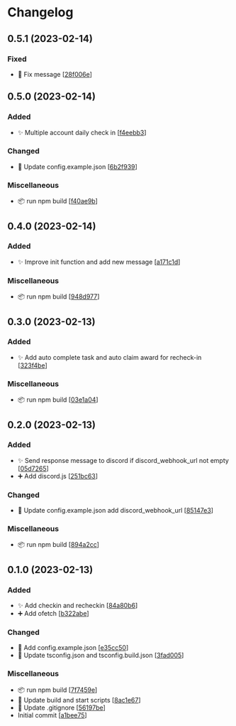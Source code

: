 # Changelog

<a name="0.5.1"></a>
## 0.5.1 (2023-02-14)

### Fixed

- 🐛 Fix message [[28f006e](https://github.com/Md-E7/genshin-daily-check-in/commit/28f006eaa622ea571e0ba3face8425251f304310)]


<a name="0.5.0"></a>
## 0.5.0 (2023-02-14)

### Added

- ✨ Multiple account daily check in [[f4eebb3](https://github.com/Md-E7/genshin-daily-check-in/commit/f4eebb332b29a917480c16fd68fe49aea0b1f7f6)]

### Changed

- 🔧 Update config.example.json [[6b2f939](https://github.com/Md-E7/genshin-daily-check-in/commit/6b2f93913b0b446bf8d87f2c083b157c7a58fa67)]

### Miscellaneous

- 📦 run npm build [[f40ae9b](https://github.com/Md-E7/genshin-daily-check-in/commit/f40ae9b01deb383d406d499a50762b1069d63ddc)]


<a name="0.4.0"></a>
## 0.4.0 (2023-02-14)

### Added

- ✨ Improve init function and add new message [[a171c1d](https://github.com/Md-E7/genshin-daily-check-in/commit/a171c1db7f44e8d4a99d6d8c311a80e834e38e86)]

### Miscellaneous

- 📦 run npm build [[948d977](https://github.com/Md-E7/genshin-daily-check-in/commit/948d977b691637883bd34878c7b0244113e6a800)]


<a name="0.3.0"></a>
## 0.3.0 (2023-02-13)

### Added

- ✨ Add auto complete task and auto claim award for recheck-in [[323f4be](https://github.com/Md-E7/genshin-daily-check-in/commit/323f4be1fd5a70269286a123764d09c36c6098a6)]

### Miscellaneous

- 📦 run npm build [[03e1a04](https://github.com/Md-E7/genshin-daily-check-in/commit/03e1a04d0eee94695e9cbf3c9d4c7f0b05b4f6a3)]


<a name="0.2.0"></a>
## 0.2.0 (2023-02-13)

### Added

- ✨ Send response message to discord if discord_webhook_url not empty [[05d7265](https://github.com/Md-E7/genshin-daily-check-in/commit/05d72656f875d5987bace853233986aea28adcee)]
- ➕ Add discord.js [[251bc63](https://github.com/Md-E7/genshin-daily-check-in/commit/251bc63ca31fb7eda4057c34d9202f6db84bee3e)]

### Changed

- 🔧 Update config.example.json add discord_webhook_url [[85147e3](https://github.com/Md-E7/genshin-daily-check-in/commit/85147e3be586226f9ffa8ba428858547c09a56cc)]

### Miscellaneous

- 📦 run npm build [[894a2cc](https://github.com/Md-E7/genshin-daily-check-in/commit/894a2cc6cb090a96fd5da826bb48f507c0d252b2)]


<a name="0.1.0"></a>
## 0.1.0 (2023-02-13)

### Added

- ✨ Add checkin and recheckin [[84a80b6](https://github.com/Md-E7/genshin-daily-check-in/commit/84a80b6e294d16ffc48c8da3c9fcd7764c4745ec)]
- ➕ Add ofetch [[b322abe](https://github.com/Md-E7/genshin-daily-check-in/commit/b322abeec64e246a445813c2a040833a10e4b694)]

### Changed

- 🔧 Add config.example.json [[e35cc50](https://github.com/Md-E7/genshin-daily-check-in/commit/e35cc50c8c53d86683afc1682bb7e59c02c80fae)]
- 🔧 Update tsconfig.json and tsconfig.build.json [[3fad005](https://github.com/Md-E7/genshin-daily-check-in/commit/3fad0053082022d6a6c68d27fbde1ccf2896315e)]

### Miscellaneous

- 📦 run npm build [[7f7459e](https://github.com/Md-E7/genshin-daily-check-in/commit/7f7459efebd7f83a45698001c92c46e5460acc5f)]
- 🔨 Update build and start scripts [[8ac1e67](https://github.com/Md-E7/genshin-daily-check-in/commit/8ac1e678240c46367d1a5543943ba23b7ede3462)]
- 🙈 Update .gitignore [[56197be](https://github.com/Md-E7/genshin-daily-check-in/commit/56197be85c924987a86fe66d3e36aa05646a80d8)]
-  Initial commit [[a1bee75](https://github.com/Md-E7/genshin-daily-check-in/commit/a1bee75b842046872f961d65f195a54b2bef9451)]


